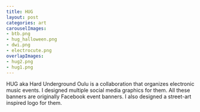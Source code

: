 ```yaml
---
title: HUG
layout: post
categories: art
carouselImages:
- btb.png
- hug_halloween.png
- dwi.png
- electrocute.png
overlapImages:
- hug2.png
- hug1.png
---
```


HUG aka Hard Underground Oulu is a collaboration that organizes electronic music events. I designed multiple social media graphics for them. All these banners are originally Facebook event banners. I also designed a street-art inspired logo for them.